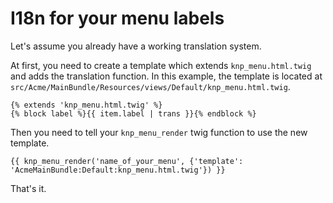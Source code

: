 I18n for your menu labels
=========================

Let's assume you already have a working translation system.

At first, you need to create a template which extends `knp_menu.html.twig` and adds the translation function. In this example, the template is located at `src/Acme/MainBundle/Resources/views/Default/knp_menu.html.twig`.

```jinja
{% extends 'knp_menu.html.twig' %}
{% block label %}{{ item.label | trans }}{% endblock %}
```

Then you need to tell your `knp_menu_render` twig function to use the new template.

```jinja
{{ knp_menu_render('name_of_your_menu', {'template': 'AcmeMainBundle:Default:knp_menu.html.twig'}) }}
```

That's it.

